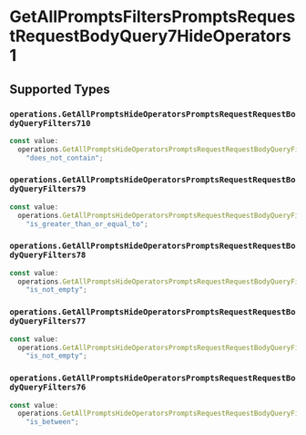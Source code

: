 # GetAllPromptsFiltersPromptsRequestRequestBodyQuery7HideOperators1


## Supported Types

### `operations.GetAllPromptsHideOperatorsPromptsRequestRequestBodyQueryFilters710`

```typescript
const value:
  operations.GetAllPromptsHideOperatorsPromptsRequestRequestBodyQueryFilters710 =
    "does_not_contain";
```

### `operations.GetAllPromptsHideOperatorsPromptsRequestRequestBodyQueryFilters79`

```typescript
const value:
  operations.GetAllPromptsHideOperatorsPromptsRequestRequestBodyQueryFilters79 =
    "is_greater_than_or_equal_to";
```

### `operations.GetAllPromptsHideOperatorsPromptsRequestRequestBodyQueryFilters78`

```typescript
const value:
  operations.GetAllPromptsHideOperatorsPromptsRequestRequestBodyQueryFilters78 =
    "is_not_empty";
```

### `operations.GetAllPromptsHideOperatorsPromptsRequestRequestBodyQueryFilters77`

```typescript
const value:
  operations.GetAllPromptsHideOperatorsPromptsRequestRequestBodyQueryFilters77 =
    "is_not_empty";
```

### `operations.GetAllPromptsHideOperatorsPromptsRequestRequestBodyQueryFilters76`

```typescript
const value:
  operations.GetAllPromptsHideOperatorsPromptsRequestRequestBodyQueryFilters76 =
    "is_between";
```

